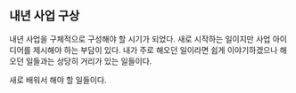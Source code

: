 ## 내년 사업 구상

내년 사업을 구체적으로 구성해야 할 시기가 되었다.
새로 시작하는 일이지만 사업 아이디어를 제시해야 하는 부담이 있다.
내가 주로 해오던 일이라면 쉽게 이야기하겠으나
해오던 일들과는 상당히 거리가 있는 일들이다.

새로 배워서 해야 할 일들이다.

